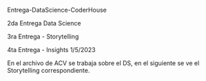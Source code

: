 Entrega-DataScience-CoderHouse

2da Entrega Data Science

3ra Entrega - Storytelling

4ta Entrega - Insights 1/5/2023

En el archivo de ACV se trabaja sobre el DS, en el siguiente se ve el Storytelling correspondiente.
